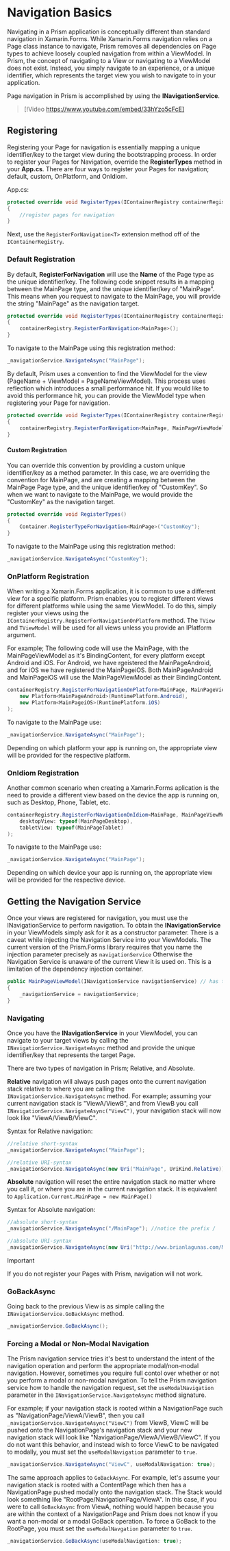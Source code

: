 # Navigation Basics

Navigating in a Prism application is conceptually different than standard navigation in Xamarin.Forms.  While Xamarin.Forms navigation relies on a Page class instance to navigate, Prism removes all dependencies on Page types to achieve loosely coupled navigation from within a ViewModel.  In Prism, the concept of navigating to a View or navigating to a ViewModel does not exist.  Instead, you simply navigate to an experience, or a unique identifier, which represents the target view you wish to navigate to in your application.

Page navigation in Prism is accomplished by using the **INavigationService**.

> [!Video https://www.youtube.com/embed/33hYzo5cFcE]

## Registering

Registering your Page for navigation is essentially mapping a unique identifier/key to the target view during the bootstrapping process.  In order to register your Pages for Navigation, override the **RegisterTypes** method in your **App.cs**. There are four ways to register your Pages for navigation; default, custom, OnPlatform, and OnIdiom.

App.cs:

```cs
protected override void RegisterTypes(IContainerRegistry containerRegistry)
{
    //register pages for navigation
}
```

Next, use the `RegisterForNavigation<T>` extension method off of the `IContainerRegistry`.  

### Default Registration

By default, **RegisterForNavigation** will use the **Name** of the Page type as the unique identifier/key.  The following code snippet results in a mapping between the MainPage type, and the unique identifier/key of "MainPage".  This means when you request to navigate to the MainPage, you will provide the string "MainPage" as the navigation target.

```cs
protected override void RegisterTypes(IContainerRegistry containerRegistry)
{
    containerRegistry.RegisterForNavigation<MainPage>();
}
```

To navigate to the MainPage using this registration method:

```cs
_navigationService.NavigateAsync("MainPage");
```

By default, Prism uses a convention to find the ViewModel for the view (PageName + ViewModel = PageNameViewModel). This process uses reflection which introduces a small performance hit. If you would like to avoid this performance hit, you can provide the ViewModel type when registering your Page for navigation.

```cs
protected override void RegisterTypes(IContainerRegistry containerRegistry)
{
    containerRegistry.RegisterForNavigation<MainPage, MainPageViewModel>();
}
```

#### Custom Registration

You can override this convention by providing a custom unique identifier/key as a method parameter.  In this case, we are overriding the convention for MainPage, and are creating a mapping between the MainPage Page type, and the unique identifier/key of "CustomKey".  So when we want to navigate to the MainPage, we would provide the "CustomKey" as the navigation target.

```cs
protected override void RegisterTypes()
{
    Container.RegisterTypeForNavigation<MainPage>("CustomKey");
}
```

To navigate to the MainPage using this registration method:

```cs
_navigationService.NavigateAsync("CustomKey");
```

### OnPlatform Registration

When writing a Xamarin.Forms application, it is common to use a different view for a specific platform. Prism enables you to register different views for different platforms while using the same ViewModel. To do this, simply register your views using the `IContainerRegistry.RegisterForNavigationOnPlatform` method. The `TView` and `TViewModel` will be used for all views unless you provide an IPlatform argument.

For example; The following code will use the MainPage, with the MainPageViewModel as it's BindingContent, for every platform except Android and iOS.  For Android, we have rgeistered the MainPageAndroid, and for iOS we have registered the MainPageiOS. Both MainPageAndroid and MainPageiOS will use the MainPageViewModel as their BindingContent.

```cs
containerRegistry.RegisterForNavigationOnPlatform<MainPage, MainPageViewModel>(
    new Platform<MainPageAndroid>(RuntimePlatform.Android),
    new Platform<MainPageiOS>(RuntimePlatform.iOS)
);
```

To navigate to the MainPage use:

```cs
_navigationService.NavigateAsync("MainPage");
```

Depending on which platform your app is running on, the appropriate view will be provided for the respective platform.

### OnIdiom Registration

Another common scenario when creating a Xamarin.Forms aplication is the need to provide a different view based on the device the app is running on, such as Desktop, Phone, Tablet, etc.  

```cs
containerRegistry.RegisterForNavigationOnIdiom<MainPage, MainPageViewModel>(
    desktopView: typeof(MainPageDesktop),
    tabletView: typeof(MainPageTablet)
);
```

To navigate to the MainPage use:

```cs
_navigationService.NavigateAsync("MainPage");
```

Depending on which device your app is running on, the appropriate view will be provided for the respective device.

## Getting the Navigation Service

Once your views are registered for navigation, you must use the INavigationService to perform navigation.  To obtain the **INavigationService** in your ViewModels simply ask for it as a constructor parameter.  There is a caveat while injecting the Navigation Service into your ViewModels. The current version of the Prism.Forms library requires that you name the injection parameter precisely as `navigationService` Otherwise the Navigation Service is unaware of the current View it is used on.  This is a limitation of the dependency injection container.

```cs
public MainPageViewModel(INavigationService navigationService) // has to be named correctly
{
    _navigationService = navigationService;
}
```

### Navigating

Once you have the **INavigationService** in your ViewModel, you can navigate to your target views by calling the `INavigationService.NavigateAsync` method and provide the unique identifier/key that represents the target Page.

There are two types of navigation in Prism; Relative, and Absolute.

**Relative** navigation will always push pages onto the current navigation stack relative to where you are calling the `INavigationService.NavigateAsync` method. For example; assuming your current navigation stack is "ViewA/ViewB", and from ViewB you call `INavigationService.NavigateAsync("ViewC")`, your navigation stack will now look like "ViewA/ViewB/ViewC".

Syntax for Relative navigation:
```cs
//relative short-syntax
_navigationService.NavigateAsync("MainPage");

//relative URI-syntax
_navigationService.NavigateAsync(new Uri("MainPage", UriKind.Relative));
```

**Absolute** navigation will reset the entire navigation stack no matter where you call it, or where you are in the current navigation stack. It is equivalent to `Application.Current.MainPage = new MainPage()`

Syntax for Absolute navigation:
```cs
//absolute short-syntax
_navigationService.NavigateAsync("/MainPage"); //notice the prefix /

//absolute URI-syntax
_navigationService.NavigateAsync(new Uri("http://www.brianlagunas.com/MainPage", UriKind.Absolute));
```

> [!Important]
> If you do not register your Pages with Prism, navigation will not work.

### GoBackAsync

Going back to the previous View is as simple calling the `INavigationService.GoBackAsync` method. 

```cs
_navigationService.GoBackAsync();
```

### Forcing a Modal or Non-Modal Navigation

The Prism navigation service tries it's best to understand the intent of the navigation operation and perform the appropriate modal/non-modal navigation. However, sometimes you require full contol over whether or not you perform a modal or non-modal navigation.  To tell the Prism navigation service how to handle the navigation request, set the `useModalNavigation` parameter in the `INavigationService.NavigateAsync` method signature.

For example; if your navigation stack is rooted within a NavigationPage such as "NavigationPage/ViewA/ViewB", then you call `_navigationService.NavigateAsync("ViewC")` from ViewB, ViewC will be pushed onto the NavigationPage's navigation stack and your new navigation stack will look like "NavigationPage/ViewA/ViewB/ViewC".  If you do not want this behavior, and instead wish to force ViewC to be navigated to modally, you must set the `useModalNavigation` parameter to `true`.

```cs
_navigationService.NavigateAsync("ViewC", useModalNavigation: true);
```

The same approach applies to `GoBackAsync`.  For example, let's assume your navigation stack is rooted with a ContentPage which then has a NavigationPage pushed modally onto the navigation stack.  The Stack would look something like "RootPage/NavigationPage/ViewA".  In this case, if you were to call `GoBackAsync` from ViewA, nothing would happen because you are within the context of a NavigationPage and Prism does not know if you want a non-modal or a modal GoBack operation.  To force a GoBack to the RootPage, you must set the `useModalNavgation` parameter to `true`.

```cs
_navigationService.GoBackAsync(useModalNavigation: true);
```
